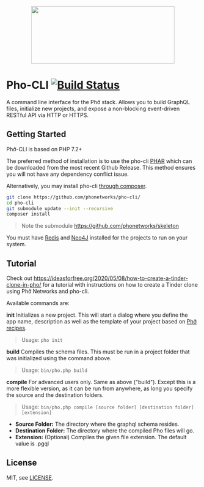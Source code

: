 <p align="center">
  <img width="375" height="150" src="https://github.com/phonetworks/commons-php/raw/master/.github/cover-smaller.png">
</p>

# Pho-CLI [![Build Status](https://travis-ci.org/phonetworks/pho-cli.svg?branch=master)](https://travis-ci.org/phonetworks/pho-cli)

A command line interface for the Phở stack. Allows you to build GraphQL files, initialize new projects, and expose a non-blocking event-driven RESTful API via HTTP or HTTPS.

## Getting Started

Phở-CLI is based on PHP 7.2+ 

The preferred method of installation is to use the pho-cli [PHAR](https://github.com/phonetworks/pho-cli/releases/download/0.2/pho.phar) which can be downloaded from the most recent Github Release. This method ensures you will not have any dependency conflict issue.

Alternatively, you may install pho-cli [through composer](https://getcomposer.org/).

```bash
git clone https://github.com/phonetworks/pho-cli/
cd pho-cli 
git submodule update --init --recursive 
composer install
```

> Note the submodule https://github.com/phonetworks/skeleton

You must have [Redis](https://redis.io/) and [Neo4J](https://neo4j.com/) installed for the projects to run on your system.

## Tutorial 

Check out https://ideasforfree.org/2020/05/08/how-to-create-a-tinder-clone-in-pho/ for a tutorial with instructions on how to create a Tinder clone using Phở Networks and pho-cli.

Available commands are:
  
**init**
Initializes a new project. This will start a dialog where you define the app name, description as well as the template of your project based on [Phở recipes](https://github.com/pho-recipes). 

> Usage: ```pho init``` 


**build**
Compiles the schema files. This must be run in a project folder that was initialized using the command above.

> Usage: ```bin/pho.php build``` 


**compile**
For advanced users only. Same as above ("build"). Except this is a more flexible version, as it can be run from anywhere, as long you specify the source and the destination folders.

> Usage: ```bin/pho.php compile [source folder] [destination folder] [extension]```

* **Source Folder:** The directory where the graphql schema resides.
* **Destination Folder:** The directory where the compiled Pho files will go.
* **Extension:** (Optional) Compiles the given file extension. The default value is .pgql

## License

MIT, see [LICENSE](https://github.com/phonetworks/pho-cli/blob/master/LICENSE).


